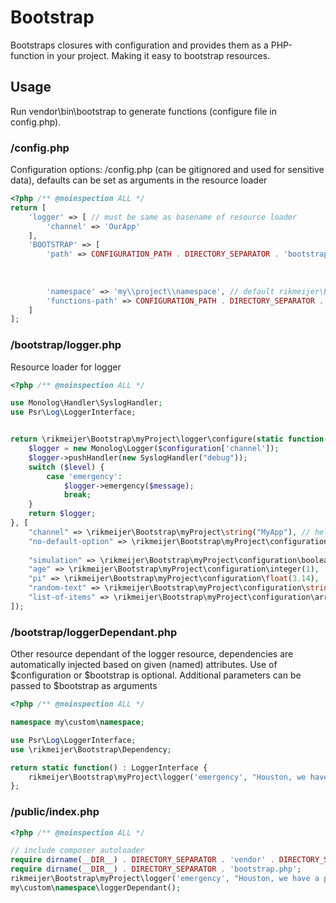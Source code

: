 # Bootstrap

Bootstraps closures with configuration and provides them as a PHP-function in your project. Making it easy to bootstrap
resources.

## Usage

Run vendor\bin\bootstrap to generate functions (configure file in config.php).

### /config.php

Configuration options: /config.php (can be gitignored and used for sensitive data), defaults can be set as arguments in
the resource loader

```php
<?php /** @noinspection ALL */
return [
    'logger' => [ // must be same as basename of resource loader
        'channel' => 'OurApp'
    ],
    'BOOTSTRAP' => [
        'path' => CONFIGURATION_PATH . DIRECTORY_SEPARATOR . 'bootstrap' // optional: default is directory bootstrap under configuration-path
                                                                         // when no namespace is configured in resource
                                                                         // the function will be generated under
                                                                         // BOOTSTRAP.namespace . '\\' . basename(getcwd())
        'namespace' => 'my\\project\\namespace', // default rikmeijer\Bootstrap
        'functions-path' => CONFIGURATION_PATH . DIRECTORY_SEPARATOR . '_f.php'
    ]
];
```

### /bootstrap/logger.php

Resource loader for logger

```php
<?php /** @noinspection ALL */

use Monolog\Handler\SyslogHandler;
use Psr\Log\LoggerInterface;


return \rikmeijer\Bootstrap\myProject\logger\configure(static function(array $configuration, string $level, string $message) : LoggerInterface {
    $logger = new Monolog\Logger($configuration['channel']);
    $logger->pushHandler(new SyslogHandler("debug"));
    switch ($level) {
        case 'emergency':
            $logger->emergency($message);
            break;
    }
    return $logger;
}, [
    "channel" => \rikmeijer\Bootstrap\myProject\string("MyApp"), // helper functions reside in project namespace (BOOTSTRAP/namespace or \rikmeijer\Bootstrap\<BASENAME_CONFIG_DIR>)
    "no-default-option" => \rikmeijer\Bootstrap\myProject\configuration\string(null), // this will cause an error when not in config.php and thus enforcing a value (making it required)
    
    "simulation" => \rikmeijer\Bootstrap\myProject\configuration\boolean(true),
    "age" => \rikmeijer\Bootstrap\myProject\configuration\integer(1),
    "pi" => \rikmeijer\Bootstrap\myProject\configuration\float(3.14),
    "random-text" => \rikmeijer\Bootstrap\myProject\configuration\string("text"),
    "list-of-items" => \rikmeijer\Bootstrap\myProject\configuration\arr(["some", "value"])
]);
```

### /bootstrap/loggerDependant.php

Other resource dependant of the logger resource, dependencies are automatically injected based on given (named)
attributes. Use of $configuration or $bootstrap is optional. Additional parameters can be passed to $bootstrap as
arguments

```php
<?php /** @noinspection ALL */

namespace my\custom\namespace;

use Psr\Log\LoggerInterface;
use \rikmeijer\Bootstrap\Dependency;

return static function() : LoggerInterface {
    rikmeijer\Bootstrap\myProject\logger('emergency', "Houston, we have a problem.");
};
```

### /public/index.php

```php
<?php /** @noinspection ALL */

// include composer autoloader
require dirname(__DIR__) . DIRECTORY_SEPARATOR . 'vendor' . DIRECTORY_SEPARATOR . 'autoload.php';
require dirname(__DIR__) . DIRECTORY_SEPARATOR . 'bootstrap.php';
rikmeijer\Bootstrap\myProject\logger('emergency', "Houston, we have a problem.");
my\custom\namespace\loggerDependant();
```
